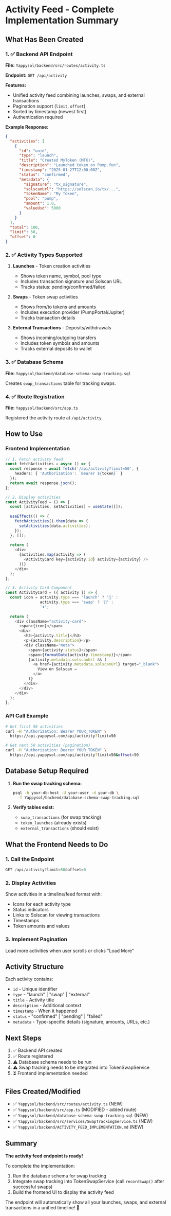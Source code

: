 # Activity Feed - Complete Implementation Summary

## What Has Been Created

### 1. ✅ Backend API Endpoint
**File:** `Yappysol/backend/src/routes/activity.ts`

**Endpoint:** `GET /api/activity`

**Features:**
- Unified activity feed combining launches, swaps, and external transactions
- Pagination support (`limit`, `offset`)
- Sorted by timestamp (newest first)
- Authentication required

**Example Response:**
```json
{
  "activities": [
    {
      "id": "uuid",
      "type": "launch",
      "title": "Created MyToken (MTK)",
      "description": "Launched token on Pump.fun",
      "timestamp": "2025-01-27T12:00:00Z",
      "status": "confirmed",
      "metadata": {
        "signature": "tx_signature",
        "solscanUrl": "https://solscan.io/tx/...",
        "tokenName": "My Token",
        "pool": "pump",
        "amount": 1.0,
        "valueUsd": 5000
      }
    }
  ],
  "total": 100,
  "limit": 50,
  "offset": 0
}
```

### 2. ✅ Activity Types Supported

1. **Launches** - Token creation activities
   - Shows token name, symbol, pool type
   - Includes transaction signature and Solscan URL
   - Tracks status: pending/confirmed/failed

2. **Swaps** - Token swap activities  
   - Shows from/to tokens and amounts
   - Includes execution provider (PumpPortal/Jupiter)
   - Tracks transaction details

3. **External Transactions** - Deposits/withdrawals
   - Shows incoming/outgoing transfers
   - Includes token symbols and amounts
   - Tracks external deposits to wallet

### 3. ✅ Database Schema
**File:** `Yappysol/backend/database-schema-swap-tracking.sql`

Creates `swap_transactions` table for tracking swaps.

### 4. ✅ Route Registration
**File:** `Yappysol/backend/src/app.ts`

Registered the activity route at `/api/activity`.

## How to Use

### Frontend Implementation

```typescript
// 1. Fetch activity feed
const fetchActivities = async () => {
  const response = await fetch('/api/activity?limit=50', {
    headers: { 'Authorization': `Bearer ${token}` }
  });
  return await response.json();
};

// 2. Display activities
const ActivityFeed = () => {
  const [activities, setActivities] = useState([]);
  
  useEffect(() => {
    fetchActivities().then(data => {
      setActivities(data.activities);
    });
  }, []);
  
  return (
    <div>
      {activities.map(activity => (
        <ActivityCard key={activity.id} activity={activity} />
      ))}
    </div>
  );
};

// 3. Activity Card Component
const ActivityCard = ({ activity }) => {
  const icon = activity.type === 'launch' ? '🚀' : 
               activity.type === 'swap' ? '🔄' : 
               '⬇️';
  
  return (
    <div className="activity-card">
      <span>{icon}</span>
      <div>
        <h3>{activity.title}</h3>
        <p>{activity.description}</p>
        <div className="meta">
          <span>{activity.status}</span>
          <span>{formatDate(activity.timestamp)}</span>
          {activity.metadata.solscanUrl && (
            <a href={activity.metadata.solscanUrl} target="_blank">
              View on Solscan →
            </a>
          )}
        </div>
      </div>
    </div>
  );
};
```

### API Call Example

```bash
# Get first 50 activities
curl -H "Authorization: Bearer YOUR_TOKEN" \
  https://api.yappysol.com/api/activity?limit=50

# Get next 50 activities (pagination)
curl -H "Authorization: Bearer YOUR_TOKEN" \
  https://api.yappysol.com/api/activity?limit=50&offset=50
```

## Database Setup Required

1. **Run the swap tracking schema:**
   ```bash
   psql -h your-db-host -U your-user -d your-db \
     -f Yappysol/backend/database-schema-swap-tracking.sql
   ```

2. **Verify tables exist:**
   - `swap_transactions` (for swap tracking)
   - `token_launches` (already exists)
   - `external_transactions` (should exist)

## What the Frontend Needs to Do

### 1. Call the Endpoint
```typescript
GET /api/activity?limit=50&offset=0
```

### 2. Display Activities
Show activities in a timeline/feed format with:
- Icons for each activity type
- Status indicators
- Links to Solscan for viewing transactions
- Timestamps
- Token amounts and values

### 3. Implement Pagination
Load more activities when user scrolls or clicks "Load More"

## Activity Structure

Each activity contains:
- `id` - Unique identifier
- `type` - "launch" | "swap" | "external"  
- `title` - Activity title
- `description` - Additional context
- `timestamp` - When it happened
- `status` - "confirmed" | "pending" | "failed"
- `metadata` - Type-specific details (signature, amounts, URLs, etc.)

## Next Steps

1. ✅ Backend API created
2. ✅ Route registered  
3. ⚠️ Database schema needs to be run
4. ⚠️ Swap tracking needs to be integrated into TokenSwapService
5. ⏳ Frontend implementation needed

## Files Created/Modified

- ✅ `Yappysol/backend/src/routes/activity.ts` (NEW)
- ✅ `Yappysol/backend/src/app.ts` (MODIFIED - added route)
- ✅ `Yappysol/backend/database-schema-swap-tracking.sql` (NEW)
- ✅ `Yappysol/backend/src/services/SwapTrackingService.ts` (NEW)
- ✅ `Yappysol/backend/ACTIVITY_FEED_IMPLEMENTATION.md` (NEW)

## Summary

**The activity feed endpoint is ready!** 

To complete the implementation:
1. Run the database schema for swap tracking
2. Integrate swap tracking into TokenSwapService (call `recordSwap()` after successful swaps)
3. Build the frontend UI to display the activity feed

The endpoint will automatically show all your launches, swaps, and external transactions in a unified timeline! 🎉


